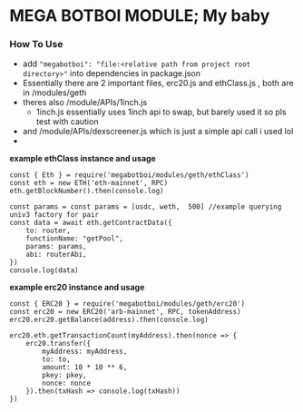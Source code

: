 # MEGA BOTBOI MODULE; My baby

### How To Use
-  add ```"megabotboi": "file:<relative path from project root directory>"``` into dependencies in package.json
- Essentially there are 2 important files, erc20.js and ethClass.js , both are in /modules/geth
- theres also /module/APIs/1inch.js
  - 1inch.js essentially uses 1inch api to swap, but barely used it so pls test with caution
- and /module/APIs/dexscreener.js which is just a simple api call i used lol
- 
**example ethClass instance and usage**
```
const { Eth } = require('megabotboi/modules/geth/ethClass')
const eth = new ETH('eth-mainnet', RPC)
eth.getBlockNumber().then(console.log)

const params = const params = [usdc, weth,  500] //example querying univ3 factory for pair
const data = await eth.getContractData({
    to: router,
    functionName: "getPool",
    params: params,
    abi: routerAbi,
})
console.log(data)
```

**example erc20 instance and usage**
```
const { ERC20 } = require('megabotboi/modules/geth/erc20')
const erc20 = new ERC20('arb-mainnet', RPC, tokenAddress)
erc20.erc20.getBalance(address).then(console.log)

erc20.eth.getTransactionCount(myAddress).then(nonce => {
    erc20.transfer({
        myAddress: myAddress,
        to: to,
        amount: 10 * 10 ** 6,
        pkey: pkey,
        nonce: nonce
    }).then(txHash => console.log(txHash))
})
```

